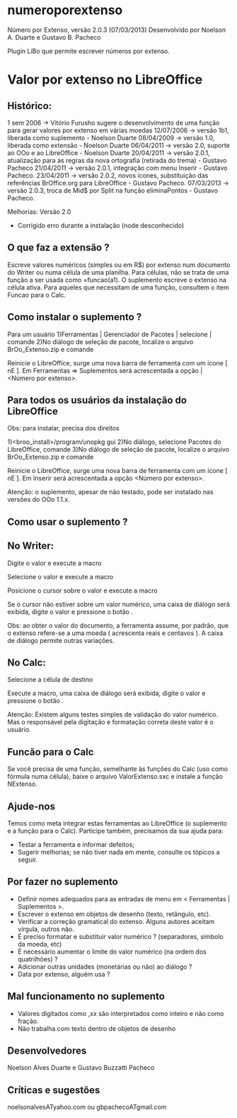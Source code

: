 # numeroporextenso

Número por Extenso, versão 2.0.3 (07/03/2013)
Desenvolvido por Noelson A. Duarte e Gustavo B. Pacheco

Plugin LiBo que permite escrever números por extenso.


Valor por extenso no LibreOffice
=================================

Histórico:
----------
1 sem 2006 -> Vitório Furusho sugere o desenvolvimento de uma função para gerar valores por extenso em várias moedas
12/07/2006 -> versão 1b1, liberada como suplemento - Noelson Duarte
08/04/2009 -> versão 1.0, liberada como extensão - Noelson Duarte 
06/04/2011 -> versão 2.0, suporte ao OOo e ao LibreOffice - Noelson Duarte
20/04/2011 -> versão 2.0.1, atualização para as regras da nova ortografia (retirada do trema) - Gustavo Pacheco
21/04/2011 -> versão 2.0.1, integração com menu Inserir - Gustavo Pacheco.
23/04/2011 -> versão 2.0.2, novos ícones, substituição das referências BrOffice.org para LibreOffice - Gustavo Pacheco.
07/03/2013 -> versão 2.0.3, troca de Mid$ por Split na função eliminaPontos - Gustavo Pacheco.


Melhorias:
Versão 2.0 
- Corrigido erro durante a instalação (node desconhecido)

O que faz a extensão ?
------------------------
Escreve valores numéricos (simples ou em R$) por extenso num documento do Writer ou numa célula de uma planilha. Para células, não se trata de uma função a ser usada como =funcao(a1). O suplemento escreve o extenso na célula ativa. Para aqueles que necessitam de uma função, consultem o item Funcao para o Calc.

Como instalar o suplemento ?
----------------------------
Para um usuário
1)Ferramentas | Gerenciador de Pacotes | selecione <Meus pacotes> | comande <Adicionar>
2)No diálogo de seleção de pacote, localize o arquivo BrOo_Extenso.zip e comande <Abrir>

Reinicie o LibreOffice, surge uma nova barra de ferramenta com um ícone [ nE ]. Em Ferramentas => Suplementos será acrescentada a opção <BrOffice> | <Número por extenso>.

Para todos os usuários da instalação do LibreOffice
----------------------------------------------------
Obs: para instalar, precisa dos direitos

1)<broo_install>/program/unopkg gui <Enter>
2)No diálogo, selecione Pacotes do LibreOffice, comande <Adicionar>
3)No diálogo de seleção de pacote, localize o arquivo BrOo_Extenso.zip e comande <Abrir>

Reinicie o LibreOffice, surge uma nova barra de ferramenta com um ícone [ nE ]. Em Inserir será acrescentada a opção <Número por extenso>.

Atenção: o suplemento, apesar de não testado, pode ser instalado nas versões do OOo 1.1.x.

Como usar o suplemento ?
------------------------
No Writer:
----------

Digite o valor e execute a macro

Selecione o valor e execute a macro

Posicione o cursor sobre o valor e execute a macro

Se o cursor não estiver sobre um valor numérico, uma caixa de diálogo será exibida, digite o valor e pressione o botão <Ok>.

Obs: ao obter o valor do documento, a ferramenta assume, por padrão, que o extenso refere-se a uma moeda ( acrescenta reais e centavos ). A caixa de diálogo permite outras variações.

No Calc:
--------

Selecione a célula de destino

Execute a macro, uma caixa de diálogo será exibida, digite o valor e pressione o botão <Ok>.

Atenção:
Existem alguns testes simples de validação do valor numérico. Mas o responsável pela digitação e formatação correta deste valor é o usuário.

Funcão para o Calc
------------------
Se você precisa de uma função, semelhante às funções do Calc (uso como fórmula numa célula), baixe o arquivo ValorExtenso.sxc e instale a função NExtenso.

Ajude-nos
---------

Temos como meta integrar estas ferramentas ao LibreOffice (o suplemento e a função para o Calc). Participe também, precisamos da sua ajuda para:

- Testar a ferramenta e informar defeitos;
- Sugerir melhorias; se não tiver nada em mente, consulte os tópicos a seguir.

Por fazer no suplemento
-----------------------
- Definir nomes adequados para as entradas de menu em < Ferramentas | Suplementos >.
- Escrever o extenso em objetos de desenho (texto, retângulo, etc).
- Verificar a correção gramatical do extenso. Alguns autores aceitam vírgula, outros não.
- É preciso formatar e substituir valor numérico ? (separadores, símbolo da moeda, etc)
- É necessário aumentar o limite do valor numérico (na ordem dos quatrilhões) ?
- Adicionar outras unidades (monetárias ou não) ao diálogo ?
- Data por extenso, alguém usa ?

Mal funcionamento no suplemento
-------------------------------

- Valores digitados como ,xx são interpretados como inteiro e não como fração.
- Não trabalha com texto dentro de objetos de desenho

Desenvolvedores
---------------
Noelson Alves Duarte e Gustavo Buzzatti Pacheco

Críticas e sugestões
--------------------
noelsonalvesATyahoo.com ou gbpachecoATgmail.com

